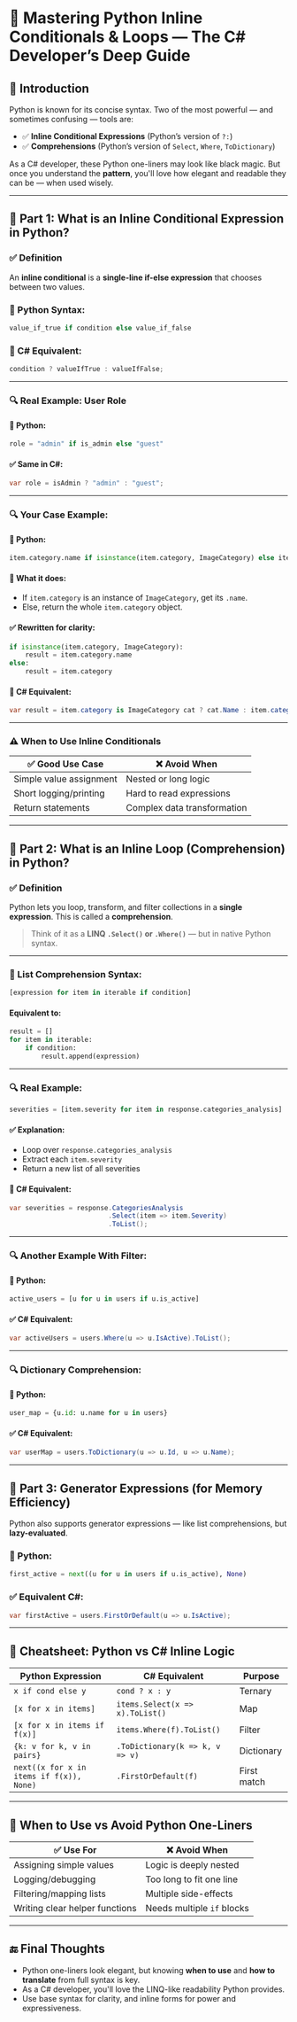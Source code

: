 # 🐍 **Mastering Python Inline Conditionals & Loops — The C# Developer’s Deep Guide**

## 🔷 Introduction

Python is known for its concise syntax. Two of the most powerful — and sometimes confusing — tools are:

- ✅ **Inline Conditional Expressions** (Python’s version of `?:`)
- ✅ **Comprehensions** (Python’s version of `Select`, `Where`, `ToDictionary`)

As a C# developer, these Python one-liners may look like black magic. But once you understand the **pattern**, you'll love how elegant and readable they can be — when used wisely.

---

## 🔹 Part 1: What is an Inline Conditional Expression in Python?

### ✅ **Definition**

An **inline conditional** is a **single-line if-else expression** that chooses between two values.

### 🐍 Python Syntax:

```python
value_if_true if condition else value_if_false
```

### 🎯 C# Equivalent:

```csharp
condition ? valueIfTrue : valueIfFalse;
```

---

### 🔍 Real Example: User Role

#### 🐍 Python:

```python
role = "admin" if is_admin else "guest"
```

#### ✅ Same in C#:

```csharp
var role = isAdmin ? "admin" : "guest";
```

---

### 🔍 Your Case Example:

#### 🐍 Python:

```python
item.category.name if isinstance(item.category, ImageCategory) else item.category
```

#### 💬 What it does:

- If `item.category` is an instance of `ImageCategory`, get its `.name`.
- Else, return the whole `item.category` object.

#### ✅ Rewritten for clarity:

```python
if isinstance(item.category, ImageCategory):
    result = item.category.name
else:
    result = item.category
```

#### 🎯 C# Equivalent:

```csharp
var result = item.category is ImageCategory cat ? cat.Name : item.category;
```

---

### ⚠️ When to Use Inline Conditionals

| ✅ Good Use Case        | ❌ Avoid When               |
| ----------------------- | --------------------------- |
| Simple value assignment | Nested or long logic        |
| Short logging/printing  | Hard to read expressions    |
| Return statements       | Complex data transformation |

---

## 🔸 Part 2: What is an Inline Loop (Comprehension) in Python?

### ✅ **Definition**

Python lets you loop, transform, and filter collections in a **single expression**. This is called a **comprehension**.

> Think of it as a **LINQ `.Select()` or `.Where()`** — but in native Python syntax.

---

### 🔁 List Comprehension Syntax:

```python
[expression for item in iterable if condition]
```

#### Equivalent to:

```python
result = []
for item in iterable:
    if condition:
        result.append(expression)
```

---

### 🔍 Real Example:

```python
severities = [item.severity for item in response.categories_analysis]
```

#### ✅ Explanation:

- Loop over `response.categories_analysis`
- Extract each `item.severity`
- Return a new list of all severities

#### 🎯 C# Equivalent:

```csharp
var severities = response.CategoriesAnalysis
                         .Select(item => item.Severity)
                         .ToList();
```

---

### 🔍 Another Example With Filter:

#### 🐍 Python:

```python
active_users = [u for u in users if u.is_active]
```

#### ✅ C# Equivalent:

```csharp
var activeUsers = users.Where(u => u.IsActive).ToList();
```

---

### 🔍 Dictionary Comprehension:

#### 🐍 Python:

```python
user_map = {u.id: u.name for u in users}
```

#### ✅ C# Equivalent:

```csharp
var userMap = users.ToDictionary(u => u.Id, u => u.Name);
```

---

## 🔹 Part 3: Generator Expressions (for Memory Efficiency)

Python also supports generator expressions — like list comprehensions, but **lazy-evaluated**.

### 🐍 Python:

```python
first_active = next((u for u in users if u.is_active), None)
```

### ✅ Equivalent C#:

```csharp
var firstActive = users.FirstOrDefault(u => u.IsActive);
```

---

## 🧠 Cheatsheet: Python vs C# Inline Logic

| Python Expression                        | C# Equivalent                   | Purpose     |
| ---------------------------------------- | ------------------------------- | ----------- |
| `x if cond else y`                       | `cond ? x : y`                  | Ternary     |
| `[x for x in items]`                     | `items.Select(x => x).ToList()` | Map         |
| `[x for x in items if f(x)]`             | `items.Where(f).ToList()`       | Filter      |
| `{k: v for k, v in pairs}`               | `.ToDictionary(k => k, v => v)` | Dictionary  |
| `next((x for x in items if f(x)), None)` | `.FirstOrDefault(f)`            | First match |

---

## 🚦 When to Use vs Avoid Python One-Liners

| ✅ Use For                     | ❌ Avoid When              |
| ------------------------------ | -------------------------- |
| Assigning simple values        | Logic is deeply nested     |
| Logging/debugging              | Too long to fit one line   |
| Filtering/mapping lists        | Multiple side-effects      |
| Writing clear helper functions | Needs multiple `if` blocks |

---

## 🔚 Final Thoughts

- Python one-liners look elegant, but knowing **when to use** and **how to translate** from full syntax is key.
- As a C# developer, you'll love the LINQ-like readability Python provides.
- Use base syntax for clarity, and inline forms for power and expressiveness.

